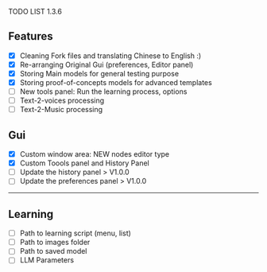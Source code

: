 TODO LIST 1.3.6

## Features
- [x] Cleaning Fork files and translating Chinese to English :)
- [x] Re-arranging Original Gui (preferences, Editor panel)
- [x] Storing Main models for general testing purpose
- [x] Storing proof-of-concepts models for advanced templates
- [ ] New tools panel: Run the learning process, options
- [ ] Text-2-voices processing
- [ ] Text-2-Music processing

## Gui
- [x] Custom window area: NEW nodes editor type
- [x] Custom Toools panel and History Panel
- [ ] Update the history panel > V1.0.0
- [ ] Update the preferences panel > V1.0.0

---

## Learning
- [ ] Path to learning script (menu, list)
- [ ] Path to images folder
- [ ] Path to saved model
- [ ] LLM Parameters
